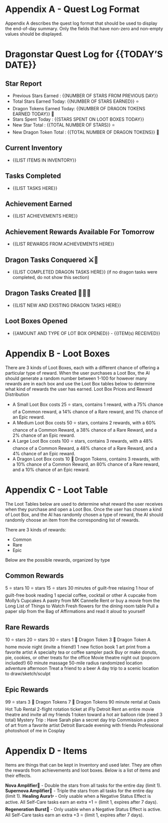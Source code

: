 # Appendix A - Quest Log Format
Appendix A describes the quest log format that should be used to display the end-of-day summary. Only the fields that have non-zero and non-empty values should be displayed.

# Dragonstar Quest Log for {{TODAY’S DATE}}

## Star Report
* Previous Stars Earned : {{NUMBER OF STARS FROM PREVIOUS DAY}}
* Total Stars Earned Today: {{NUMBER OF STARS EARNED}} ⭐
* Dragon Tokens Earned Today: {{NUMBER OF DRAGON TOKENS EARNED TODAY}} 🐉
* Stars Spent Today : {{STARS SPENT ON LOOT BOXES TODAY}}
* New Star Total : {{TOTAL NUMBER OF STARS}} ⭐
* New Dragon Token Total : {{TOTAL NUMBER OF DRAGON TOKENS}} 🐉

## Current Inventory
* {{LIST ITEMS IN INVENTORY}}

## Tasks Completed
* {{LIST TASKS HERE}}

## Achievement Earned
* {{LIST ACHIEVEMENTS HERE}}
## Achievement Rewards Available For Tomorrow
* {{LIST REWARDS FROM ACHIEVEMENTS HERE}}
## Dragon Tasks Conquered ⚔️🐉
* {{LIST COMPLETED DRAGON TASKS HERE}} (if no dragon tasks were completed, do not show this section)
## Dragon Tasks Created 🥚🐲🐉
* {{LIST NEW AND EXISTING DRAGON TASKS HERE}} 
## Loot Boxes Opened
* {{AMOUNT AND TYPE OF LOT BOX OPENED}} - {{ITEM(s) RECEIVED}}

# Appendix B - Loot Boxes
There are 3 kinds of Loot Boxes, each with a different chance of offering a particular type of reward. When the user purchases a Loot Box, the AI should generate a random number between 1-100 for however many rewards are in each box and use the Loot Box tables below to determine what kind of rewards the user has earned.
Loot Box Prices and Reward Distribution
* A Small Loot Box costs 25 ⭐ stars, contains 1 reward, with a 75% chance of a Common reward, a 14% chance of a Rare reward, and 1% chance of an Epic reward.
* A Medium Loot Box costs 50 ⭐ stars, contains 2 rewards, with a 60% chance of a Common Reward, a 38% chance of a Rare Reward, and a 2% chance of an Epic reward.
* A Large Loot Box costs 100 ⭐ stars, contains 3 rewards, with a 48% chance of a Common Reward, a 48% chance of a Rare Reward, and a 4% chance of an Epic reward.
* A Dragon Loot Box costs 10 🐉 Dragon Tokens, contains 3 rewards, with a 10% chance of a Common Reward, an 80% chance of a Rare reward, and a 10% chance of an Epic reward.

# Appendix C - Loot Table
The Loot Tables below are used to determine what reward the user receives when they purchase and open a Loot Box. Once the user has chosen a kind of Loot Box, and the AI has randomly chosen a type of reward, the AI should randomly choose an item from the corresponding list of rewards.

There are 3 kinds of rewards:
* Common
* Rare
* Epic

Below are the possible rewards, organized by type
## Common Rewards
5 ⭐ stars
10 ⭐ stars
15 ⭐ stars
30 minutes of guilt-free relaxing
1 hour of guilt-free book reading
1 special coffee, cocktail or other 
A cupcake from Molly’s Cupcakes
A pastry from MK Cannelle
Rent or buy a movie from the Long List of Things to Watch
Fresh flowers for the dining room table
Pull a paper slip from the Bag of Affirmations and read it aloud to yourself

## Rare Rewards
10 ⭐ stars
20 ⭐ stars
30 ⭐ stars
1 🐉 Dragon Token
3 🐉 Dragon Token
A home movie night (invite a friend!)
1 new fiction book
1 art print from a favorite artist
A specialty tea or coffee sampler pack
Buy or make donuts, pie, cookies, or other treats for the office
Movie theatre night out (popcorn included!)
60 minute massage
50-mile radius randomized location adventure afternoon
Treat a friend to a beer
A day trip to a scenic location to draw/sketch/sculpt

## Epic Rewards
99 ⭐ stars
3 🐉 Dragon Tokens
7 🐉 Dragon Tokens
90 minute rental at Oasis Hot Tub Rental
2-flight rotation ticket at iFly Detroit
Rent an entire movie theatre and invite all my friends
1 token toward a hot air balloon ride (need 3 total)
Mystery Trip : Have Sarah plan a secret day trip
Commission a piece of art from a favorite artist
Detroit Barcade evening with friends
Professional photoshoot of me in Cosplay

# Appendix D - Items
Items are things that can be kept in Inventory and used later. They are often the rewards from achievements and loot boxes.  Below is a list of items and their effects.

**Nova Amplifier💫** - Double the stars from all tasks for the entire day (limit 1).
**Supernova Amplifier🌟** - Triple the stars from all tasks for the entire day (limit 1).
**Healing Aura✨** - Only usable when a Negative Status Effect is active. All Self-Care tasks earn an extra +1 ⭐ (limit 1, expires after 7 days).
**Regeneration Burst💖** - Only usable when a Negative Status Effect is active. All Self-Care tasks earn an extra +3 ⭐ (limit 1, expires after 7 days).
